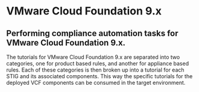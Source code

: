 # VMware Cloud Foundation 9.x
## Performing compliance automation tasks for VMware Cloud Foundation 9.x.

The tutorials for VMware Cloud Foundation 9.x are separated into two categories, one for product based rules, and another for appliance based rules. Each of these categories is then broken up into a tutorial for each STIG and its associated components. This way the specific tutorials for the deployed VCF components can be consumed in the target environment.  

